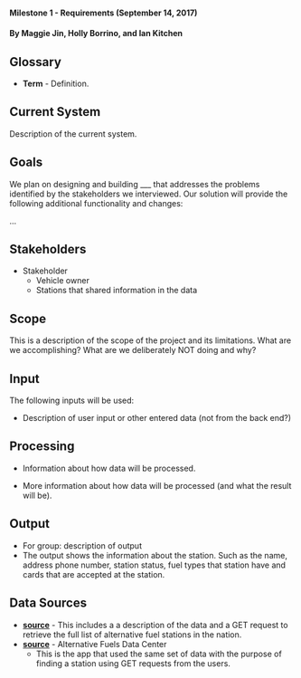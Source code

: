 #### Milestone 1 - Requirements (September 14, 2017)
#### By Maggie Jin, Holly Borrino, and Ian Kitchen 



## Glossary

* __Term__ - Definition.


## Current System

Description of the current system.


## Goals

We plan on designing and building ___ that addresses the problems identified by the stakeholders we interviewed. Our solution will provide the following additional functionality and changes:

...

## Stakeholders

* Stakeholder
    * Vehicle owner
    * Stations that shared information in the data 
    
    
## Scope

This is a description of the scope of the project and its limitations. What are we accomplishing? What are we deliberately NOT doing and why?


## Input

The following inputs will be used:

* Description of user input or other entered data (not from the back end?)


## Processing

* Information about how data will be processed.

* More information about how data will be processed (and what the result will be).


## Output

* For group: description of output
* The output shows the information about the station. Such as the name, address phone number, station status, fuel types that station have and cards that are accepted at the station.


## Data Sources

* __[source](https://developer.nrel.gov/docs/transportation/alt-fuel-stations-v1/all/)__ - This includes a a description of the data and a GET request to retrieve the full list of alternative fuel stations in the nation.
* __[source](http://bit.ly/2eZh0EH)__ - Alternative Fuels Data Center 
    * This is the app that used the same set of data with the purpose of finding a station using GET requests from the users.
